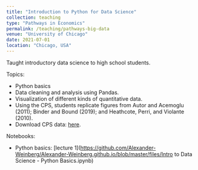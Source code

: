 ```yaml
---
title: "Introduction to Python for Data Science"
collection: teaching
type: "Pathways in Economics"
permalink: /teaching/pathways-big-data
venue: "University of Chicago"
date: 2021-07-01
location: "Chicago, USA"
---
```


Taught introductory data science to high school students.

Topics:

- Python basics
- Data cleaning and analysis using Pandas.
- Visualization of different kinds of quantitative data.
- Using the CPS, students replicate figures from Autor and Acemoglu (2011); Binder and Bound (2019); and Heathcote, Perri, and Violante (2010).
- Download CPS data: [here](../files/cpspanel.zip).

Notebooks:

- Python basics: [lecture 1](https://github.com/Alexander-Weinberg/Alexander-Weinberg.github.io/blob/master/files/Intro to Data Science - Python Basics.ipynb)
